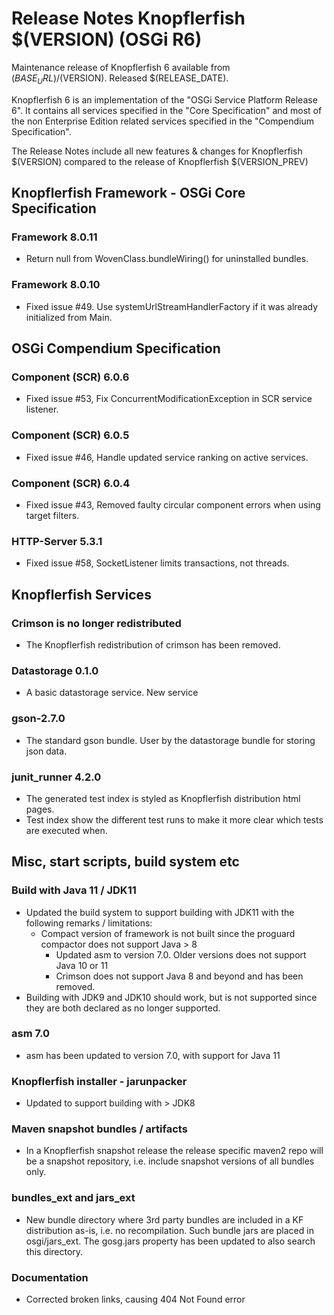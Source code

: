 Release Notes Knopflerfish $(VERSION) (OSGi R6)
======================================================================

Maintenance release of Knopflerfish 6 available from
$(BASE_URL)/$(VERSION). Released $(RELEASE_DATE).

Knopflerfish 6 is an implementation of the "OSGi Service Platform
Release 6". It contains all services specified in the "Core
Specification" and most of the non Enterprise Edition related
services specified in the "Compendium Specification".

The Release Notes include all new features & changes for
Knopflerfish $(VERSION) compared to the release of Knopflerfish
$(VERSION_PREV)

Knopflerfish Framework - OSGi Core Specification
----------------------------------------------------------------------

### Framework 8.0.11

* Return null from WovenClass.bundleWiring() for uninstalled bundles.

### Framework 8.0.10

* Fixed issue #49. Use systemUrlStreamHandlerFactory if it was
  already initialized from Main.


OSGi Compendium Specification
----------------------------------------------------------------------

### Component (SCR) 6.0.6

* Fixed issue #53, Fix ConcurrentModificationException in SCR service
  listener.

### Component (SCR) 6.0.5

* Fixed issue #46, Handle updated service ranking on active services.

### Component (SCR) 6.0.4

* Fixed issue #43, Removed faulty circular component errors when
  using target filters.

### HTTP-Server 5.3.1

* Fixed issue #58, SocketListener limits transactions, not threads.


Knopflerfish Services
----------------------------------------------------------------------

### Crimson is no longer redistributed

* The Knopflerfish redistribution of crimson has been removed.

### Datastorage 0.1.0

* A basic datastorage service. New service

### gson-2.7.0

* The standard gson bundle. User by the datastorage bundle for storing
  json data.

### junit_runner 4.2.0

* The generated test index is styled as Knopflerfish distribution
  html pages.
* Test index show the different test runs to make it more clear which
  tests are executed when. 

Misc, start scripts, build system etc 
----------------------------------------------------------------------

### Build with Java 11 / JDK11

* Updated the build system to support building with JDK11 with the following
  remarks / limitations:
    - Compact version of framework is not built since the proguard compactor
      does not support Java > 8
      - Updated asm to version 7.0. Older versions does not support
        Java 10 or 11
      - Crimson does not support Java 8 and beyond and has been
        removed.
* Building with JDK9 and JDK10 should work, but is not supported since
  they are  both declared as no longer supported. 
  
### asm 7.0

* asm has been updated to version 7.0, with support for Java 11

### Knopflerfish installer - jarunpacker

* Updated to support building with > JDK8

### Maven snapshot bundles / artifacts

* In a Knopflerfish snapshot release the release specific maven2 repo
  will be a snapshot repository, i.e. include snapshot versions of
  all bundles only.

### bundles_ext and jars_ext

* New bundle directory where 3rd party bundles are included in a KF
  distribution as-is, i.e. no recompilation. Such bundle jars are
  placed in osgi/jars_ext. The gosg.jars property has been updated to
  also search this directory.

### Documentation

* Corrected broken links, causing 404 Not Found error

